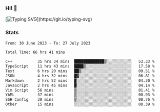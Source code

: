 ### Hi!  👋

[![Typing SVG](https://readme-typing-svg.herokuapp.com?font=Fira+Code&pause=1000&width=435&lines=Hello!+I'm+Texiwustion.)](https://git.io/typing-svg)

### Stats

<!--START_SECTION:waka-->

```txt
From: 30 June 2023 - To: 27 July 2023

Total Time: 66 hrs 41 mins

C++           35 hrs 34 mins  █████████████▒░░░░░░░░░░░   53.33 %
TypeScript    11 hrs 43 mins  ████▒░░░░░░░░░░░░░░░░░░░░   17.58 %
Text          6 hrs 20 mins   ██▒░░░░░░░░░░░░░░░░░░░░░░   09.51 %
JSON          4 hrs 32 mins   █▓░░░░░░░░░░░░░░░░░░░░░░░   06.81 %
Markdown      2 hrs 52 mins   █░░░░░░░░░░░░░░░░░░░░░░░░   04.30 %
JavaScript    2 hrs 45 mins   █░░░░░░░░░░░░░░░░░░░░░░░░   04.14 %
Vim Script    56 mins         ▒░░░░░░░░░░░░░░░░░░░░░░░░   01.41 %
YAML          37 mins         ▒░░░░░░░░░░░░░░░░░░░░░░░░   00.93 %
SSH Config    30 mins         ▒░░░░░░░░░░░░░░░░░░░░░░░░   00.76 %
Other         15 mins         ░░░░░░░░░░░░░░░░░░░░░░░░░   00.39 %
```

<!--END_SECTION:waka-->
